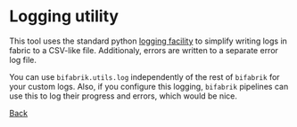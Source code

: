# Logging utility

This tool uses the standard python [logging facility](https://docs.python.org/3/library/logging.html) to simplify writing logs in fabric to a CSV-like file. Additionaly, errors are written to a separate error log file. 

You can use `bifabrik.utils.log` independently of the rest of `bifabrik` for your custom logs. Also, if you configure this logging, `bifabrik` pipelines can use this to log their progress and errors, which would be nice.




[Back](../index.md)
